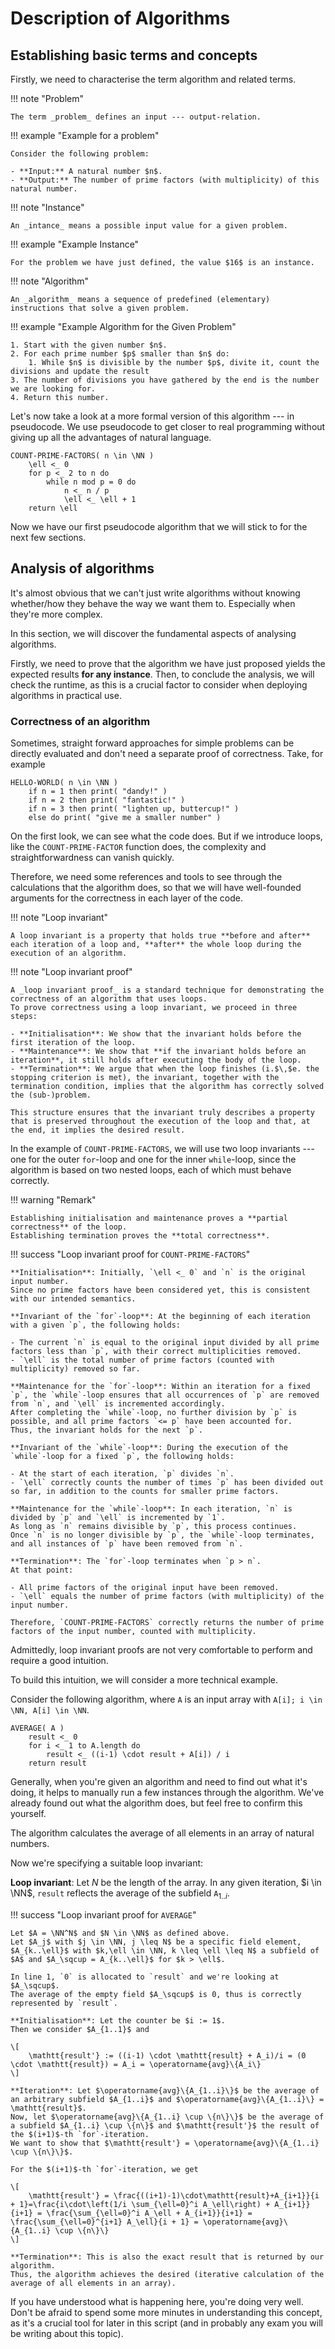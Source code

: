 # Description of Algorithms

## Establishing basic terms and concepts

Firstly, we need to characterise the term algorithm and related terms.

!!! note "Problem"

    The term _problem_ defines an input --- output-relation.

!!! example "Example for a problem"

    Consider the following problem:

    - **Input:** A natural number $n$.
    - **Output:** The number of prime factors (with multiplicity) of this natural number.

!!! note "Instance"

    An _intance_ means a possible input value for a given problem.

!!! example "Example Instance"

    For the problem we have just defined, the value $16$ is an instance.

!!! note "Algorithm"

    An _algorithm_ means a sequence of predefined (elementary) instructions that solve a given problem.
    
!!! example "Example Algorithm for the Given Problem"
 
    1. Start with the given number $n$.
    2. For each prime number $p$ smaller than $n$ do:
        1. While $n$ is divisible by the number $p$, divite it, count the divisions and update the result
    3. The number of divisions you have gathered by the end is the number we are looking for.
    4. Return this number.


Let's now take a look at a more formal version of this algorithm --- in pseudocode.
We use pseudocode to get closer to real programming without giving up all the advantages of natural language.

```
COUNT-PRIME-FACTORS( n \in \NN )
    \ell <_ 0
    for p <_ 2 to n do
        while n mod p = 0 do
            n <_ n / p
            \ell <_ \ell + 1
    return \ell
```

Now we have our first pseudocode algorithm that we will stick to for the next few sections.

## Analysis of algorithms

It's almost obvious that we can't just write algorithms without knowing whether/how they behave the way we want them to.
Especially when they're more complex.

In this section, we will discover the fundamental aspects of analysing algorithms.

Firstly, we need to prove that the algorithm we have just proposed yields the expected results **for any instance**.
Then, to conclude the analysis, we will check the runtime, as this is a crucial factor to consider when deploying algorithms in practical use.

### Correctness of an algorithm

Sometimes, straight forward approaches for simple problems can be directly evaluated and don't need a separate proof of correctness.
Take, for example

```
HELLO-WORLD( n \in \NN )
    if n = 1 then print( "dandy!" )
    if n = 2 then print( "fantastic!" )
    if n = 3 then print( "lighten up, buttercup!" )
    else do print( "give me a smaller number" )
```

On the first look, we can see what the code does.
But if we introduce loops, like the `COUNT-PRIME-FACTOR` function does, the complexity and straightforwardness can vanish quickly.

Therefore, we need some references and tools to see through the calculations that the algorithm does, so that we will have well-founded arguments for the correctness in each layer of the code.

!!! note "Loop invariant"

    A loop invariant is a property that holds true **before and after** each iteration of a loop and, **after** the whole loop during the execution of an algorithm.

!!! note "Loop invariant proof"

    A _loop invariant proof_ is a standard technique for demonstrating the correctness of an algorithm that uses loops.
    To prove correctness using a loop invariant, we proceed in three steps:
    
    - **Initialisation**: We show that the invariant holds before the first iteration of the loop.
    - **Maintenance**: We show that **if the invariant holds before an iteration**, it still holds after executing the body of the loop.
    - **Termination**: We argue that when the loop finishes (i.$\,$e. the stopping criterion is met), the invariant, together with the termination condition, implies that the algorithm has correctly solved the (sub-)problem.

    This structure ensures that the invariant truly describes a property that is preserved throughout the execution of the loop and that, at the end, it implies the desired result.

In the example of `COUNT-PRIME-FACTORS`, we will use two loop invariants --- one for the outer `for`-loop and one for the inner `while`-loop, since the algorithm is based on two nested loops, each of which must behave correctly.

!!! warning "Remark"
    
    Establishing initialisation and maintenance proves a **partial correctness** of the loop.
    Establishing termination proves the **total correctness**.

!!! success "Loop invariant proof for `COUNT-PRIME-FACTORS`"

    **Initialisation**: Initially, `\ell <_ 0` and `n` is the original input number.
    Since no prime factors have been considered yet, this is consistent with our intended semantics.

    **Invariant of the `for`-loop**: At the beginning of each iteration with a given `p`, the following holds:
    
    - The current `n` is equal to the original input divided by all prime factors less than `p`, with their correct multiplicities removed.
    - `\ell` is the total number of prime factors (counted with multiplicity) removed so far.

    **Maintenance for the `for`-loop**: Within an iteration for a fixed `p`, the `while`-loop ensures that all occurrences of `p` are removed from `n`, and `\ell` is incremented accordingly.
    After completing the `while`-loop, no further division by `p` is possible, and all prime factors `<= p` have been accounted for.
    Thus, the invariant holds for the next `p`.

    **Invariant of the `while`-loop**: During the execution of the `while`-loop for a fixed `p`, the following holds:
    
    - At the start of each iteration, `p` divides `n`.
    - `\ell` correctly counts the number of times `p` has been divided out so far, in addition to the counts for smaller prime factors.

    **Maintenance for the `while`-loop**: In each iteration, `n` is divided by `p` and `\ell` is incremented by `1`.
    As long as `n` remains divisible by `p`, this process continues.
    Once `n` is no longer divisible by `p`, the `while`-loop terminates, and all instances of `p` have been removed from `n`.

    **Termination**: The `for`-loop terminates when `p > n`.
    At that point:
    
    - All prime factors of the original input have been removed.
    - `\ell` equals the number of prime factors (with multiplicity) of the input number.

    Therefore, `COUNT-PRIME-FACTORS` correctly returns the number of prime factors of the input number, counted with multiplicity.

Admittedly, loop invariant proofs are not very comfortable to perform and require a good intuition.

To build this intuition, we will consider a more technical example.

Consider the following algorithm, where `A` is an input array with `A[i]; i \in \NN, A[i] \in \NN`.
```
AVERAGE( A )
    result <_ 0
    for i <_ 1 to A.length do
        result <_ ((i-1) \cdot result + A[i]) / i
    return result
```

Generally, when you're given an algorithm and need to find out what it's doing, it helps to manually run a few instances through the algorithm.
We've already found out what the algorithm does, but feel free to confirm this yourself.

The algorithm calculates the average of all elements in an array of natural numbers.

Now we're specifying a suitable loop invariant:

**Loop invariant**: Let $N$ be the length of the array.
In any given iteration, $i \in \NN$, `result` reflects the average of the subfield `A`$_{1..i}$.

!!! success "Loop invariant proof for `AVERAGE`"

    Let $A = \NN^N$ and $N \in \NN$ as defined above.
    Let $A_j$ with $j \in \NN, j \leq N$ be a specific field element, $A_{k..\ell}$ with $k,\ell \in \NN, k \leq \ell \leq N$ a subfield of $A$ and $A_\sqcup = A_{k..\ell}$ for $k > \ell$.

    In line 1, `0` is allocated to `result` and we're looking at $A_\sqcup$.
    The average of the empty field $A_\sqcup$ is 0, thus is correctly represented by `result`.
    
    **Initialisation**: Let the counter be $i := 1$.
    Then we consider $A_{1..1}$ and
    
    \[
        \mathtt{result'} := ((i-1) \cdot \mathtt{result} + A_i)/i = (0 \cdot \mathtt{result}) = A_i = \operatorname{avg}\{A_i\}
    \]

    **Iteration**: Let $\operatorname{avg}\{A_{1..i}\}$ be the average of an arbitrary subfield $A_{1..i}$ and $\operatorname{avg}\{A_{1..i}\} = \mathtt{result}$.
    Now, let $\operatorname{avg}\{A_{1..i} \cup \{n\}\}$ be the average of a subfield $A_{1..i} \cup \{n\}$ and $\mathtt{result'}$ the result of the $(i+1)$-th `for`-iteration.
    We want to show that $\mathtt{result'} = \operatorname{avg}\{A_{1..i} \cup \{n\}\}$.
    
    For the $(i+1)$-th `for`-iteration, we get

    \[
        \mathtt{result'} = \frac{((i+1)-1)\cdot\mathtt{result}+A_{i+1}}{i + 1}=\frac{i\cdot\left(1/i \sum_{\ell=0}^i A_\ell\right) + A_{i+1}}{i+1} = \frac{\sum_{\ell=0}^i A_\ell + A_{i+1}}{i+1} = \frac{\sum_{\ell=0}^{i+1} A_\ell}{i + 1} = \operatorname{avg}\{A_{1..i} \cup \{n\}\}
    \]

    **Termination**: This is also the exact result that is returned by our algorithm.
    Thus, the algorithm achieves the desired (iterative calculation of the average of all elements in an array).

If you have understood what is happening here, you're doing very well.
Don't be afraid to spend some more minutes in understanding this concept, as it's a crucial tool for later in this script (and in probably any exam you will be writing about this topic).